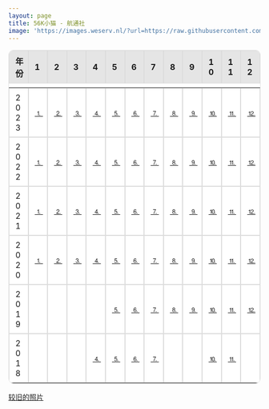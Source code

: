 ```yaml
---
layout: page
title: 56K小猫 - 航通社
image: 'https://images.weserv.nl/?url=https://raw.githubusercontent.com/modem-56k/img/main/2023/09/01/IMG_20230901_134011.jpg&w=1280&h=720&output=jpg&q=50'
---
```


<style type="text/css">
/* 基本表格样式 */
table {
    width: 100%;
    border: 1px solid #e5e5e5;
    border-collapse: separate;
    border-spacing: 0;
    border-radius: 10px; /* 圆角 */
    overflow: hidden;
    background-color: #ffffff; /* 背景色，您可以根据需要更改 */
}

/* 表头和表体的样式 */
thead, tbody {
    display: table;
    width: 100%;
    table-layout: fixed; /* 固定布局 */
}

/* 表头的样式 */
thead {
    background-color: #e5e5e5; /* 表头背景色 */
}

/* 表格行的样式 */
tr {
    display: table-row;
    width: 100%;
}

/* 表格单元格的样式 */
td, th {
    padding: 8px 12px; /* 内边距 */
    border: 1px solid #dcdcdc; /* 底部边框 */
    text-align: left; /* 文本对齐方式 */
    vertical-align: middle; /* 垂直对齐方式 */
}

/* 为表格添加一个hover效果，使单元格在鼠标悬停时高亮 */
td:hover {
    background-color: #f5f5f5;
}

</style>

| 年份   | 1                | 2                | 3                | 4                | 5                | 6                | 7                | 8                | 9                | 10               | 11                 | 12                 |
| ---- | ---------------- | ---------------- | ---------------- | ---------------- | ---------------- | ---------------- | ---------------- | ---------------- | ---------------- | ---------------- | ------------------ | ------------------ |
| 2023 | [⒈](/2023/01) | [⒉](/2023/02) | [⒊](/2023/03) | [⒋](/2023/04) | [⒌](/2023/05) | [⒍](/2023/06) | [⒎](/2023/07) | [⒏](/2023/08) | [⒐](/2023/09) | [⒑](/2023/10) | [⒒](/2023/11) | [⒓](/2023/12) |
| 2022 | [⒈](/2022/01) | [⒉](/2022/02) | [⒊](/2022/03) | [⒋](/2022/04) | [⒌](/2022/05) | [⒍](/2022/06) | [⒎](/2022/07) | [⒏](/2022/08) | [⒐](/2022/09) | [⒑](/2022/10) | [⒒](/2022/11) | [⒓](/2022/12) |
| 2021 | [⒈](/2021/01) | [⒉](/2021/02) | [⒊](/2021/03) | [⒋](/2021/04) | [⒌](/2021/05) | [⒍](/2021/06) | [⒎](/2021/07) | [⒏](/2021/08) | [⒐](/2021/09) | [⒑](/2021/10) | [⒒](/2021/11) | [⒓](/2021/12) |
| 2020 | [⒈](/2020/01) | [⒉](/2020/02) | [⒊](/2020/03) | [⒋](/2020/04) | [⒌](/2020/05) | [⒍](/2020/06) | [⒎](/2020/07) | [⒏](/2020/08) | [⒐](/2020/09) | [⒑](/2020/10) | [⒒](/2020/11) | [⒓](/2020/12) |
| 2019 |                  |                  |                  |                  | [⒌](/2019/05) | [⒍](/2019/06) | [⒎](/2019/07) | [⒏](/2019/08) | [⒐](/2019/09) | [⒑](/2019/10) | [⒒](/2019/11) | [⒓](/2019/12) |
| 2018 |                  |                  |                  | [⒋](/2018/04) | [⒌](/2018/05) | [⒍](/2018/06) | [⒎](/2018/07) |                  |                  | [⒑](/2018/10) | [⒒](/2018/11) |                    |

[较旧的照片](/old)